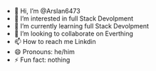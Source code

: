 - 👋 Hi, I’m @Arslan6473
- 👀 I’m interested in full Stack Devolpment
- 🌱 I’m currently learning full Stack Devolpment
- 💞️ I’m looking to collaborate on Everthing
- 📫 How to reach me Linkdin
- 😄 Pronouns: he/him
- ⚡ Fun fact: nothing

<!---
Arslan6473/Arslan6473 is a ✨ special ✨ repository because its `README.md` (this file) appears on your GitHub profile.
You can click the Preview link to take a look at your changes.
--->
